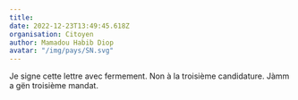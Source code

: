 ```yaml
---
title: 
date: 2022-12-23T13:49:45.618Z
organisation: Citoyen
author: Mamadou Habib Diop 
avatar: "/img/pays/SN.svg"
---
```


Je signe cette lettre avec fermement. Non à la troisième candidature. Jàmm a gën troisième mandat.